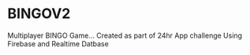 # BINGOV2
Multiplayer BINGO Game... 
Created as part of 24hr App challenge 
Using Firebase and Realtime Datbase
